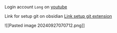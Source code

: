 Login account `Long` on [youtube](https://youtube.com) 

Link for setup git on obsidian [Link setup git extension](https://www.youtube.com/watch?v=5YZz38U20ws) 

![[Pasted image 20240927070712.png]]